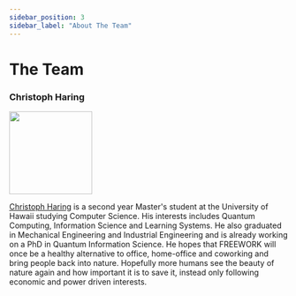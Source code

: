 ```yaml
---
sidebar_position: 3
sidebar_label: "About The Team"
---
```



# The Team

### Christoph Haring
<p style={{margin: "2vh 0px 2vh 0px", clear: "both"}}>
<img style={{float: "left", marginRight: "20px", borderRadius: "30px" }} width="150px" src="https://media.licdn.com/dms/image/C5603AQF_BwsCffwlwg/profile-displayphoto-shrink_800_800/0/1516835701752?e=1702512000&v=beta&t=LXda3wpkVje4upb-0aTFPF7yiQCpQRXuVD9oM7ssp78"/> 

[Christoph Haring](https://www.linkedin.com/in/christophharing/) is a second year Master's student at the University of Hawaii studying Computer Science. His interests includes Quantum Computing, Information Science and Learning Systems. He also graduated in Mechanical Engineering and Industrial Engineering and is already working on a PhD in Quantum Information Science. He hopes that FREEWORK will once be a healthy  alternative to office, home-office and coworking and bring people back into nature. Hopefully more humans see the beauty of nature again and how important it is to save it, instead only following economic and power driven interests. 


</p>